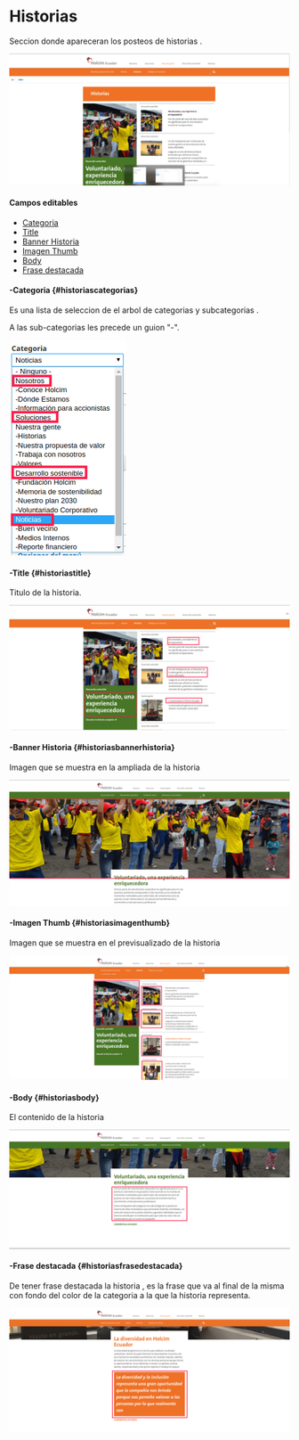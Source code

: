# Historias

Seccion donde apareceran los posteos de historias .

![](/assets/DeepinScreenshot_select-area_20170927180228.png)

#### Campos editables

* [Categoria](#historiascategorias)
* [Title](#historiastitle)
* [Banner Historia](#historiasbannerhistoria)
* [Imagen Thumb](#historiasimagenthumb)
* [Body](#historiasbody)
* [Frase destacada](#historiasfrasedestacada)

#### -Categoria {#historiascategorias}

Es una lista de seleccion de el arbol de categorias y subcategorias .

A las sub-categorias les precede un guion "-".

![](/assets/DeepinScreenshot_select-area_20170927143708.png)

#### -Title {#historiastitle}

Titulo de la historia.

![](/assets/DeepinScreenshot_select-area_20170927181918.png)

#### -Banner Historia {#historiasbannerhistoria}

Imagen que se muestra en la ampliada de la historia

![](/assets/DeepinScreenshot_select-area_20170927182251.png)

#### -Imagen Thumb {#historiasimagenthumb}

Imagen que se muestra en el previsualizado de la historia

![](/assets/DeepinScreenshot_select-area_20170927182400.png)

#### -Body {#historiasbody}

El contenido de la historia

![](/assets/DeepinScreenshot_select-area_20170927182530.png)

#### -Frase destacada {#historiasfrasedestacada}

De tener frase destacada la historia , es la frase que va al final de la misma con fondo del color de la categoria a la que la historia representa.

![](/assets/DeepinScreenshot_select-area_20170927182649.png)







